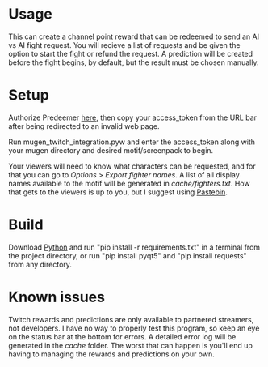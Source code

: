 # Usage
This can create a channel point reward that can be redeemed to send an AI vs AI fight request. You will recieve a list of requests and be given the option to start the fight or refund the request. A prediction will be created before the fight begins, by default, but the result must be chosen manually.

# Setup
Authorize Predeemer [here](https://id.twitch.tv/oauth2/authorize?response_type=token&client_id=ah4yv3x5c0h7ma514krs9von6xwgm7&redirect_uri=http://localhost&scope=channel%3Amanage%3Aredemptions+channel%3Amanage%3Apredictions), then copy your access_token from the URL bar after being redirected to an invalid web page.

Run mugen_twitch_integration.pyw and enter the access_token along with your mugen directory and desired motif/screenpack to begin.

Your viewers will need to know what characters can be requested, and for that you can go to *Options* > *Export fighter names*. A list of all display names available to the motif will be generated in *cache/fighters.txt*. How that gets to the viewers is up to you, but I suggest using [Pastebin](https://pastebin.com/).

# Build
Download [Python](https://www.python.org/) and run "pip install -r requirements.txt" in a terminal from the project directory, or run "pip install pyqt5" and "pip install requests" from any directory.

# Known issues
Twitch rewards and predictions are only available to partnered streamers, not developers. I have no way to properly test this program, so keep an eye on the status bar at the bottom for errors. A detailed error log will be generated in the *cache* folder. The worst that can happen is you'll end up having to managing the rewards and predictions on your own.
